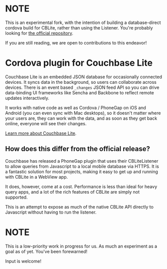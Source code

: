 # NOTE

This is an experimental fork, with the intention of building a database-direct cordova build for CBLite, rather than using the Listener. You're probably looking for [the official repository](https://github.com/couchbaselabs/Couchbase-Lite-PhoneGap-Plugin).

If you are still reading, we are open to contributions to this endeavor!

# Cordova plugin for Couchbase Lite

Couchbase Lite is an embedded JSON database for occasionally connected devices. It syncs data in the background, so users can collaborate across devices. There is an event based `_changes` JSON feed API so you can drive data-binding UI frameworks like Sencha and Backbone to reflect remote updates interactively.

It works with native code as well as Cordova / PhoneGap on iOS and Android (you can even sync with Mac desktops), so it doesn't matter where your users are, they can work with the data, and as soon as they get back online, everyone will see their changes.

[Learn more about Couchbase Lite](http://developer.couchbase.com/mobile/).

## How does this differ from the official release?

Couchbase has released a PhoneGap plugin that uses their CBLiteListener to allow queries from Javascript to a local mobile database via HTTPS. It is a fantastic solution for most projects, making it easy to get up and running with CBLite in a WebView app.

It does, however, come at a cost. Performance is less than ideal for heavy query apps, and a lot of the rich features of CBLite are simply not supported.

This is an attempt to expose as much of the native CBLite API directly to Javascript without having to run the listener.

# NOTE

This is a low-priority work in progress for us. As much an experiment as a goal as of yet. You've been forewarned!

Input is welcome!

